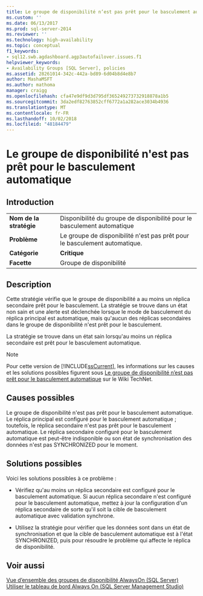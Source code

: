 ```yaml
---
title: Le groupe de disponibilité n’est pas prêt pour le basculement automatique | Microsoft Docs
ms.custom: ''
ms.date: 06/13/2017
ms.prod: sql-server-2014
ms.reviewer: ''
ms.technology: high-availability
ms.topic: conceptual
f1_keywords:
- sql12.swb.agdashboard.agp3autofailover.issues.f1
helpviewer_keywords:
- Availability Groups [SQL Server], policies
ms.assetid: 28261014-342c-442a-bd89-6d04b8d4e8b7
author: MashaMSFT
ms.author: mathoma
manager: craigg
ms.openlocfilehash: cfa47e9df9d3d795df365249273732918878a1b5
ms.sourcegitcommit: 3da2edf82763852cff6772a1a282ace3034b4936
ms.translationtype: MT
ms.contentlocale: fr-FR
ms.lasthandoff: 10/02/2018
ms.locfileid: "48184479"
---
```

# <a name="availability-group-is-not-ready-for-automatic-failover"></a>Le groupe de disponibilité n'est pas prêt pour le basculement automatique
    
## <a name="introduction"></a>Introduction  
  
|||  
|-|-|  
|**Nom de la stratégie**|Disponibilité du groupe de disponibilité pour le basculement automatique|  
|**Problème**|Le groupe de disponibilité n'est pas prêt pour le basculement automatique.|  
|**Catégorie**|**Critique**|  
|**Facette**|Groupe de disponibilité|  
  
## <a name="description"></a>Description  
 Cette stratégie vérifie que le groupe de disponibilité a au moins un réplica secondaire prêt pour le basculement. La stratégie se trouve dans un état non sain et une alerte est déclenchée lorsque le mode de basculement du réplica principal est automatique, mais qu'aucun des réplicas secondaires dans le groupe de disponibilité n'est prêt pour le basculement.  
  
 La stratégie se trouve dans un état sain lorsqu'au moins un réplica secondaire est prêt pour le basculement automatique.  
  
> [!NOTE]  
>  Pour cette version de [!INCLUDE[ssCurrent](../../../includes/sscurrent-md.md)], les informations sur les causes et les solutions possibles figurent sous [Le groupe de disponibilité n’est pas prêt pour le basculement automatique](http://go.microsoft.com/fwlink/p/?LinkId=220851) sur le Wiki TechNet.  
  
## <a name="possible-causes"></a>Causes possibles  
 Le groupe de disponibilité n'est pas prêt pour le basculement automatique. Le réplica principal est configuré pour le basculement automatique ; toutefois, le réplica secondaire n'est pas prêt pour le basculement automatique. Le réplica secondaire configuré pour le basculement automatique est peut-être indisponible ou son état de synchronisation des données n'est pas SYNCHRONIZED pour le moment.  
  
## <a name="possible-solutions"></a>Solutions possibles  
 Voici les solutions possibles à ce problème :  
  
-   Vérifiez qu'au moins un réplica secondaire est configuré pour le basculement automatique. Si aucun réplica secondaire n'est configuré pour le basculement automatique, mettez à jour la configuration d'un réplica secondaire de sorte qu'il soit la cible de basculement automatique avec validation synchrone.  
  
-   Utilisez la stratégie pour vérifier que les données sont dans un état de synchronisation et que la cible de basculement automatique est à l'état SYNCHRONIZED, puis pour résoudre le problème qui affecte le réplica de disponibilité.  
  
## <a name="see-also"></a>Voir aussi  
 [Vue d’ensemble des groupes de disponibilité AlwaysOn &#40;SQL Server&#41;](overview-of-always-on-availability-groups-sql-server.md)   
 [Utiliser le tableau de bord Always On &#40;SQL Server Management Studio&#41;](use-the-always-on-dashboard-sql-server-management-studio.md)  
  
  
